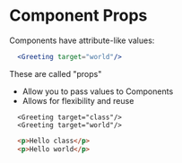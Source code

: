 # Component Props

Components have attribute-like values:
```jsx
  <Greeting target="world"/>
```

These are called "props"
- Allow you to pass values to Components
- Allows for flexibility and reuse

```
  <Greeting target="class"/>
  <Greeting target="world"/>
```
```html
  <p>Hello class</p>
  <p>Hello world</p>
```


